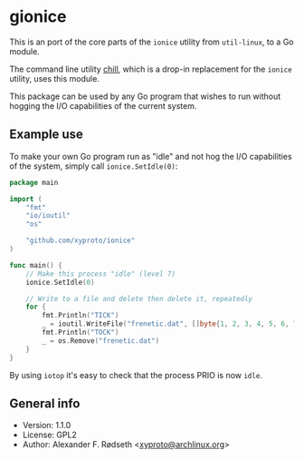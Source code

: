 # gionice

This is an port of the core parts of the `ionice` utility from `util-linux`, to a Go module.

The command line utility [chill](https://github.com/xyproto/chill), which is a drop-in replacement for the `ionice` utility, uses this module.

This package can be used by any Go program that wishes to run without hogging the I/O capabilities of the current system.

## Example use

To make your own Go program run as "idle" and not hog the I/O capabilities of the system, simply call `ionice.SetIdle(0)`:

```go
package main

import (
	"fmt"
	"io/ioutil"
	"os"

	"github.com/xyproto/ionice"
)

func main() {
	// Make this process "idle" (level 7)
	ionice.SetIdle(0)

	// Write to a file and delete then delete it, repeatedly
	for {
		fmt.Println("TICK")
		_ = ioutil.WriteFile("frenetic.dat", []byte{1, 2, 3, 4, 5, 6, 7, 8, 9, 10}, 0644)
		fmt.Println("TOCK")
		_ = os.Remove("frenetic.dat")
	}
}
```

By using `iotop` it's easy to check that the process PRIO is now `idle`.

## General info

* Version: 1.1.0
* License: GPL2
* Author: Alexander F. Rødseth &lt;xyproto@archlinux.org&gt;

